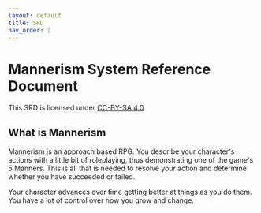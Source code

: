 ```yaml
---
layout: default
title: SRD
nav_order: 2
---
```


# Mannerism System Reference Document

<p></p>

This SRD is licensed under [CC-BY-SA 4.0](https://creativecommons.org/licenses/by-sa/4.0/).  

## What is Mannerism

Mannerism is an approach based RPG. You describe your character's actions with a little bit of roleplaying, thus demonstrating one of the game's 5 Manners. This is all that is needed to resolve your action and determine whether you have succeeded or failed.

Your character advances over time getting better at things as you do them. You have a lot of control over how you grow and change.
